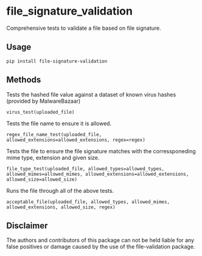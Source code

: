 # file_signature_validation


Comprehensive tests to validate a file based on file signature.


## Usage

`pip install file-signature-validation`

## Methods

Tests the hashed file value against a dataset of known virus hashes (provided by MalwareBazaar)

`virus_test(uploaded_file)`

Tests the file name to ensure it is allowed.

`regex_file_name_test(uploaded_file, allowed_extensions=allowed_extensions, regex=regex)`

Tests the file to ensure the file signature matches with the corressponeding mime type, extension and given size.

`file_type_test(uploaded_file, allowed_types=allowed_types, allowed_mimes=allowed_mimes, allowed_extensions=allowed_extensions, allowed_size=allowed_size)`

Runs the file through all of the above tests.

`acceptable_file(uploaded_file, allowed_types, allowed_mimes, allowed_extensions, allowed_size, regex)`


## Disclaimer

The authors and contributors of this package can not be held liable for any false positives or damage caused by the use of the file-validation package.